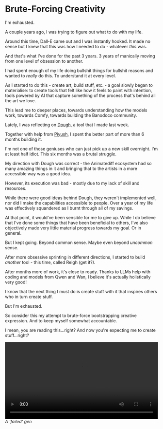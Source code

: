 # Brute-Forcing Creativity

I'm exhausted. 

A couple years ago, I was trying to figure out what to do with my life. 

Around this time, Dall-E came out and I was instantly hooked. It made no sense but I knew that this was how I needed to do - whatever *this* was.

And that's what I've done for the past 3 years. 3 years of manically moving from one level of obsession to another. 

I had spent enough of my life doing bullshit things for bullshit reasons and wanted to *really* do this. To understand it at every level.

As I started to do this - create art, build stuff, etc. - a goal slowly began to materialise: to create tools that felt like how it feels to paint with intention, tools powered by AI that capture something of the process that's behind all the art we love. 

This lead me to deeper places, towards understanding how the models work, towards Comfy, towards building the Banodoco community. 

Lately, I was reflecting on [Dough](https://github.com/banodoco/Dough), a tool that I made last week.

Together with help from [Piyush](https://x.com/thisispiyushK), I spent the better part of more than 6 months building it.

I'm not one of those geniuses who can just pick up a new skill overnight. I'm at least half idiot. This six months was a brutal struggle.

My direction with Dough was correct - the Animatediff ecosystem had so many amazing things in it and bringing that to the artists in a more accessible way was a good idea. 

However, its execution was bad - mostly due to my lack of skill and resources.

While there were good ideas behind Dough, they weren't implemented well, nor did I make the capabilities accessible to people. Over a year of my life was effectively squandered as I burnt through all of my savings.

At that point, it would've been sensible for me to give up. While I do believe that I've done some things that have been beneficial to others, I've also objectively made very little material progress towards my goal. Or in general.

But I kept going. Beyond common sense. Maybe even beyond *uncommon* sense.

After more obsessive sprinting in different directions, I started to build *another* tool - this time, called Reigh (get it?). 

After months more of work, it's close to ready. Thanks to LLMs help with coding and models from Qwen and Wan, I believe it's actually holistically very good!

I know that the next thing I must do is create stuff with it that inspires others who in turn create stuff. 

But I'm exhausted.

So consider this my attempt to brute-force bootstrapping creative expression. And to keep myself somewhat accountable. 

I mean, you are reading this...right? And now you're expecting me to create stuff...right?

<video width="100%" controls>
  <source src="../assets/0.mp4" type="video/mp4">
  Your browser does not support the video tag.
</video>
<em>A 'failed' gen</em>

<br><br>